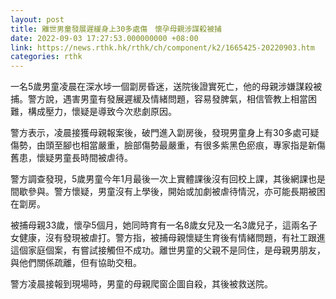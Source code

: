 ```yaml
---
layout: post
title: 離世男童發展遲緩身上30多處傷　懷孕母親涉謀殺被捕
date: 2022-09-03 17:27:53.000000000 +08:00
link: https://news.rthk.hk/rthk/ch/component/k2/1665425-20220903.htm
categories: rthk
---
```


一名5歲男童凌晨在深水埗一個劏房昏迷，送院後證實死亡，他的母親涉嫌謀殺被捕。警方說，遇害男童有發展遲緩及情緒問題，容易發脾氣，相信管教上相當困難，構成壓力，懷疑是導致今次悲劇原因。

警方表示，凌晨接獲母親報案後，破門進入劏房後，發現男童身上有30多處可疑傷勢，由頭至腳也相當嚴重，臉部傷勢最嚴重，有很多紫黑色瘀痕，專家指是新傷舊患，懷疑男童長時間被虐待。

警方調查發現，5歲男童今年1月最後一次上實體課後沒有回校上課，其後網課也是間歇參與。警方懷疑，男童沒有上學後，開始或加劇被虐待情況，亦可能長期被困在劏房。

被捕母親33歲，懷孕5個月，她同時育有一名8歲女兒及一名3歲兒子，這兩名子女健康，沒有發現被虐打。警方指，被捕母親懷疑生育後有情緒問題，有社工跟進這個家庭個案，有嘗試接觸但不成功。離世男童的父親不是同住，是母親男朋友，與他們關係疏離，但有協助交租。

警方凌晨接報到現場時，男童的母親爬窗企圖自殺，其後被救送院。
